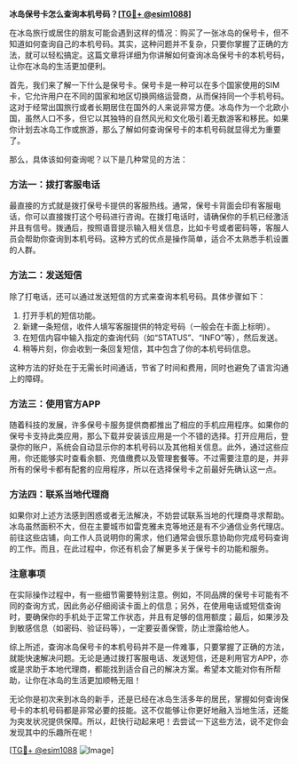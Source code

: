 **冰岛保号卡怎么查询本机号码？[[TG💪+ @esim1088](https://t.me/s/esim1088)]**

在冰岛旅行或居住的朋友可能会遇到这样的情况：购买了一张冰岛的保号卡，但不知道如何查询自己的本机号码。其实，这种问题并不复杂，只要你掌握了正确的方法，就可以轻松搞定。这篇文章将详细为你讲解如何查询冰岛保号卡的本机号码，让你在冰岛的生活更加便利。

首先，我们来了解一下什么是保号卡。保号卡是一种可以在多个国家使用的SIM卡，它允许用户在不同的国家和地区切换网络运营商，从而保持同一个手机号码。这对于经常出国旅行或者长期居住在国外的人来说非常方便。冰岛作为一个北欧小国，虽然人口不多，但它以其独特的自然风光和文化吸引着无数游客和移民。如果你计划去冰岛工作或旅游，那么了解如何查询保号卡的本机号码就显得尤为重要了。

那么，具体该如何查询呢？以下是几种常见的方法：

### 方法一：拨打客服电话

最直接的方式就是拨打保号卡提供的客服热线。通常，保号卡背面会印有客服电话，你可以直接拨打这个号码进行咨询。在拨打电话时，请确保你的手机已经激活并且有信号。拨通后，按照语音提示输入相关信息，比如卡号或者密码等，客服人员会帮助你查询到本机号码。这种方式的优点是操作简单，适合不太熟悉手机设置的人群。

### 方法二：发送短信

除了打电话，还可以通过发送短信的方式来查询本机号码。具体步骤如下：
1. 打开手机的短信功能。
2. 新建一条短信，收件人填写客服提供的特定号码（一般会在卡面上标明）。
3. 在短信内容中输入指定的查询代码（如“STATUS”、“INFO”等），然后发送。
4. 稍等片刻，你会收到一条回复短信，其中包含了你的本机号码信息。

这种方法的好处在于无需长时间通话，节省了时间和费用，同时也避免了语言沟通上的障碍。

### 方法三：使用官方APP

随着科技的发展，许多保号卡服务提供商都推出了相应的手机应用程序。如果你的保号卡支持此类应用，那么下载并安装该应用是一个不错的选择。打开应用后，登录你的账户，系统会自动显示你的本机号码以及其他相关信息。此外，通过这些应用，你还能够实时查看余额、充值缴费以及管理套餐等。不过需要注意的是，并非所有的保号卡都有配套的应用程序，所以在选择保号卡之前最好先确认这一点。

### 方法四：联系当地代理商

如果你对上述方法感到困惑或者无法解决，不妨尝试联系当地的代理商寻求帮助。冰岛虽然面积不大，但在主要城市如雷克雅未克等地还是有不少通信业务代理店。前往这些店铺，向工作人员说明你的需求，他们通常会很乐意协助你完成号码查询的工作。而且，在此过程中，你还有机会了解更多关于保号卡的功能和服务。

### 注意事项

在实际操作过程中，有一些细节需要特别注意。例如，不同品牌的保号卡可能有不同的查询方式，因此务必仔细阅读卡面上的信息；另外，在使用电话或短信查询时，要确保你的手机处于正常工作状态，并且有足够的信用额度；最后，如果涉及到敏感信息（如密码、验证码等），一定要妥善保管，防止泄露给他人。

综上所述，查询冰岛保号卡的本机号码并不是一件难事，只要掌握了正确的方法，就能快速解决问题。无论是通过拨打客服电话、发送短信，还是利用官方APP，亦或是求助于本地代理商，都能找到适合自己的解决方案。希望本文能对你有所帮助，让你在冰岛的生活更加顺畅无阻！

无论你是初次来到冰岛的新手，还是已经在冰岛生活多年的居民，掌握如何查询保号卡的本机号码都是非常必要的技能。这不仅能够让你更好地融入当地生活，还能为突发状况提供保障。所以，赶快行动起来吧！去尝试一下这些方法，说不定你会发现其中的乐趣所在呢！

[[TG💪+ @esim1088](https://t.me/s/esim1088) ![Image](https://i.postimg.cc/4NQfJmqS/Snipaste-2025-05-13-00-14-12.png)]
